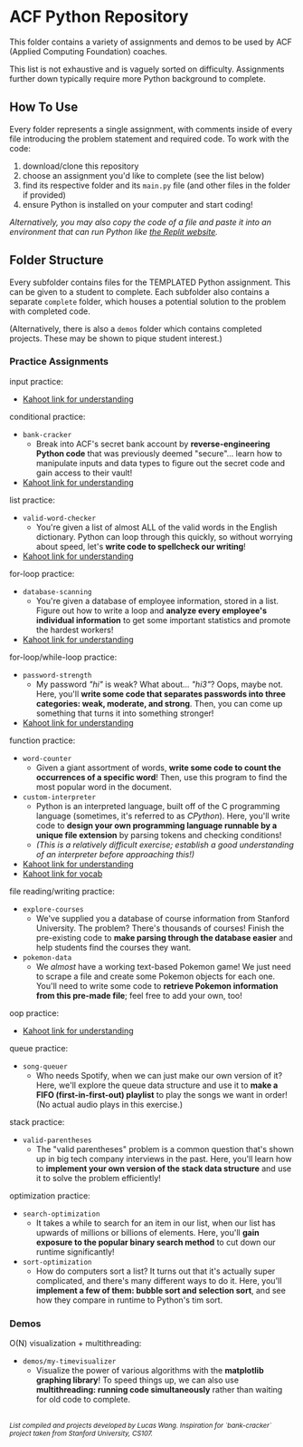 # ACF Python Repository

This folder contains a variety of assignments and demos to be used by ACF (Applied Computing Foundation) coaches.

This list is not exhaustive and is vaguely sorted on difficulty.
Assignments further down typically require more Python background to complete.

## How To Use

Every folder represents a single assignment, with comments inside of every file
introducing the problem statement and required code. To work with the code:

1. download/clone this repository
2. choose an assignment you'd like to complete (see the list below)
3. find its respective folder and its `main.py` file (and other files in the folder if provided)
4. ensure Python is installed on your computer and start coding!<br/>

_Alternatively, you may also copy the code of a file and paste it into an environment that can run Python like [the Replit website](https://replit.com/~)._

## Folder Structure

Every subfolder contains files for the TEMPLATED Python assignment. This can be
given to a student to complete. Each subfolder also contains a separate `complete`
folder, which houses a potential solution to the problem with completed code.

(Alternatively, there is also a `demos` folder which contains completed projects.
These may be shown to pique student interest.)

### Practice Assignments

input practice:

-   [Kahoot link for understanding](https://play.kahoot.it/v2/?quizId=6372bfd5-97ae-4f63-8b18-bf3f44ccf8dc)

conditional practice:

-   `bank-cracker`
    -   Break into ACF's secret bank account by **reverse-engineering Python code** that was previously deemed "secure"... learn how to manipulate inputs and data types to figure out the secret code and gain access to their vault!
-   [Kahoot link for understanding](https://play.kahoot.it/v2/?quizId=16a1e9b8-bd6d-496f-82b7-d38973577b7c)

list practice:

-   `valid-word-checker`
    -   You're given a list of almost ALL of the valid words in the English dictionary. Python can loop through this quickly, so without worrying about speed, let's **write code to spellcheck our writing**!
-   [Kahoot link for understanding](https://play.kahoot.it/v2/?quizId=874fa8a0-a4b7-4673-8040-005db7118ba9)

for-loop practice:

-   `database-scanning`
    -   You're given a database of employee information, stored in a list. Figure out how to write a loop and **analyze every employee's individual information** to get some important statistics and promote the hardest workers!
-   [Kahoot link for understanding](https://play.kahoot.it/v2/?quizId=a6977ead-1e54-40b9-9ca2-470312072f3e)

for-loop/while-loop practice:

-   `password-strength`
    -   My password _"hi"_ is weak? What about... _"hi3"_? Oops, maybe not. Here, you'll **write some code that separates passwords into three categories: weak, moderate, and strong**. Then, you can come up something that turns it into something stronger!
-   [Kahoot link for understanding](https://play.kahoot.it/v2/?quizId=0655996e-1917-44a2-8157-f2203521676a)

function practice:

-   `word-counter`
    -   Given a giant assortment of words, **write some code to count the occurrences of a specific word**! Then, use this program to find the most popular word in the document.
-   `custom-interpreter`
    -   Python is an interpreted language, built off of the C programming language (sometimes, it's referred to as _CPython_). Here, you'll write code to **design your own programming language runnable by a unique file extension** by parsing tokens and checking conditions!
    -   _(This is a relatively difficult exercise; establish a good understanding of an interpreter before approaching this!)_
-   [Kahoot link for understanding](https://play.kahoot.it/v2/?quizId=5f57d7aa-49eb-4ff0-b4ac-93ac761a56aa)
-   [Kahoot link for vocab](https://play.kahoot.it/v2/?quizId=ba829f77-4878-4540-8d53-46cf55d31a94)

file reading/writing practice:

-   `explore-courses`
    -   We've supplied you a database of course information from Stanford University. The problem? There's thousands of courses! Finish the pre-existing code to **make parsing through the database easier** and help students find the courses they want.
-   `pokemon-data`
    -   We _almost_ have a working text-based Pokemon game! We just need to scrape a file and create some Pokemon objects for each one. You'll need to write some code to **retrieve Pokemon information from this pre-made file**; feel free to add your own, too!

oop practice:

-   [Kahoot link for understanding](https://play.kahoot.it/v2/?quizId=44f51349-4de0-4d28-8667-8b911eef5519)

queue practice:

-   `song-queuer`
    -   Who needs Spotify, when we can just make our own version of it? Here, we'll explore the queue data structure and use it to **make a FIFO (first-in-first-out) playlist** to play the songs we want in order! (No actual audio plays in this exercise.)

stack practice:

-   `valid-parentheses`
    -   The "valid parentheses" problem is a common question that's shown up in big tech company interviews in the past. Here, you'll learn how to **implement your own version of the stack data structure** and use it to solve the problem efficiently!

optimization practice:

-   `search-optimization`
    -   It takes a while to search for an item in our list, when our list has upwards of millions or billions of elements. Here, you'll **gain exposure to the popular binary search method** to cut down our runtime significantly!
-   `sort-optimization`
    -   How do computers sort a list? It turns out that it's actually super complicated, and there's many different ways to do it. Here, you'll **implement a few of them: bubble sort and selection sort**, and see how they compare in runtime to Python's tim sort.

### Demos

O(N) visualization + multithreading:

-   `demos/my-timevisualizer`
    -   Visualize the power of various algorithms with the **matplotlib graphing library**! To speed things up, we can also use **multithreading: running code simultaneously** rather than waiting for old code to complete.

<br>
<small><i>List compiled and projects developed by Lucas Wang.
Inspiration for `bank-cracker` project taken from Stanford University, CS107.
</i></small>
